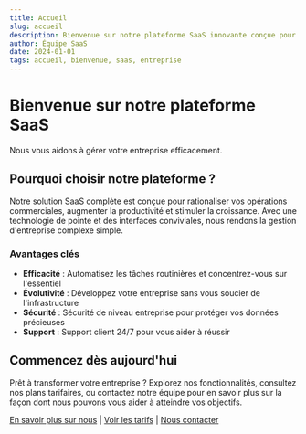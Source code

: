```yaml
---
title: Accueil
slug: accueil
description: Bienvenue sur notre plateforme SaaS innovante conçue pour vous aider à gérer votre entreprise efficacement
author: Équipe SaaS
date: 2024-01-01
tags: accueil, bienvenue, saas, entreprise
---
```


# Bienvenue sur notre plateforme SaaS

Nous vous aidons à gérer votre entreprise efficacement.

## Pourquoi choisir notre plateforme ?

Notre solution SaaS complète est conçue pour rationaliser vos opérations commerciales, augmenter la productivité et stimuler la croissance. Avec une technologie de pointe et des interfaces conviviales, nous rendons la gestion d'entreprise complexe simple.

### Avantages clés

- **Efficacité** : Automatisez les tâches routinières et concentrez-vous sur l'essentiel
- **Évolutivité** : Développez votre entreprise sans vous soucier de l'infrastructure
- **Sécurité** : Sécurité de niveau entreprise pour protéger vos données précieuses
- **Support** : Support client 24/7 pour vous aider à réussir

## Commencez dès aujourd'hui

Prêt à transformer votre entreprise ? Explorez nos fonctionnalités, consultez nos plans tarifaires, ou contactez notre équipe pour en savoir plus sur la façon dont nous pouvons vous aider à atteindre vos objectifs.

[En savoir plus sur nous](/a-propos) | [Voir les tarifs](/tarifs) | [Nous contacter](/nous-contacter)